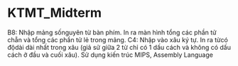 # KTMT_Midterm
B8:  Nhập mảng sốnguyên từ bàn phím. In ra màn hình tổng các phần tử chẵn và tổng các phần tử lẻ trong mảng.
C4:  Nhập vào xâu ký tự. In ra từcó độdài dài nhất trong xâu (giả sử giữa 2 từ chỉ có 1 dấu cách và không có dấu cách ở đầu và cuối xâu).
Sử dụng kiến trúc MIPS, Assembly Language
